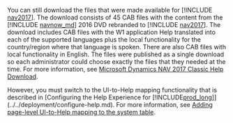 You can still download the files that were made available for [!INCLUDE [nav2017](nav2017.md)]. The download consists of 45 CAB files with the content from the [!INCLUDE [navnow_md](navnow_md.md)] 2016 DVD rebranded to [!INCLUDE [nav2017](nav2017.md)]. The download includes CAB files with the W1 application Help translated into each of the supported languages plus the local functionality for the country/region where that language is spoken. There are also CAB files with local functionality in English. The files were published as a single download so each administrator could choose exactly the files that they needed at the time. For more information, see [Microsoft Dynamics NAV 2017 Classic Help Download](https://www.microsoft.com/download/details.aspx?id=54315).

However, you must switch to the UI-to-Help mapping functionality that is described in [Configuring the Help Experience for [!INCLUDE[prod_long](prod_long.md)]](../../deployment/configure-help.md). For more information, see [Adding page-level UI-to-Help mapping to the system table](../../help/context-sensitive-help.md#adding-page-level-ui-to-help-mapping-to-the-system-table).
